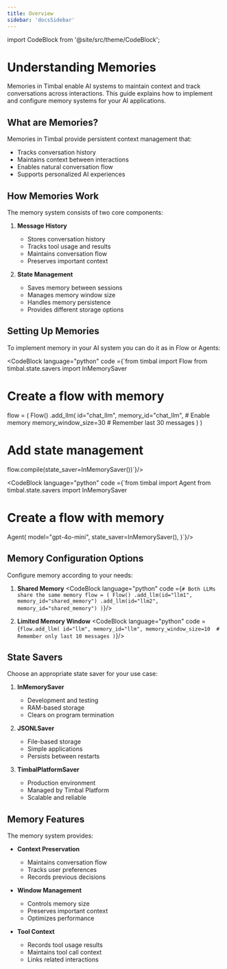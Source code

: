 ```yaml
---
title: Overview
sidebar: 'docsSidebar'
---
```

import CodeBlock from '@site/src/theme/CodeBlock';

# Understanding Memories

Memories in Timbal enable AI systems to maintain context and track conversations across interactions. This guide explains how to implement and configure memory systems for your AI applications.

## What are Memories?

Memories in Timbal provide persistent context management that:
- Tracks conversation history
- Maintains context between interactions
- Enables natural conversation flow
- Supports personalized AI experiences

## How Memories Work

The memory system consists of two core components:

1. **Message History**
   - Stores conversation history
   - Tracks tool usage and results
   - Maintains conversation flow
   - Preserves important context

2. **State Management**
   - Saves memory between sessions
   - Manages memory window size
   - Handles memory persistence
   - Provides different storage options

## Setting Up Memories

To implement memory in your AI system you can do it as in Flow or Agents:

<CodeBlock language="python" code ={`from timbal import Flow
from timbal.state.savers import InMemorySaver

# Create a flow with memory
flow = (
      Flow()
      .add_llm(
          id="chat_llm",
          memory_id="chat_llm",  # Enable memory
          memory_window_size=30   # Remember last 30 messages
    )
)

# Add state management
flow.compile(state_saver=InMemorySaver())`}/>


<CodeBlock language="python" code ={`from timbal import Agent
from timbal.state.savers import InMemorySaver

# Create a flow with memory
Agent(
        model="gpt-4o-mini",
        state_saver=InMemorySaver(),
    )`}/>


## Memory Configuration Options

Configure memory according to your needs:

1. **Shared Memory**
<CodeBlock language="python" code ={`# Both LLMs share the same memory
   flow = (
         Flow()
         .add_llm(id="llm1", memory_id="shared_memory")
         .add_llm(id="llm2", memory_id="shared_memory")
   )`}/>

2. **Limited Memory Window**
<CodeBlock language="python" code ={`flow.add_llm(
          id="llm",
          memory_id="llm",
          memory_window_size=10  # Remember only last 10 messages
   )`}/>

## State Savers

Choose an appropriate state saver for your use case:

1. **InMemorySaver**
   <div style={{display: 'flex', alignItems: 'flex-start', gap: '-4rem', margin: '0em 0'}}>
     <div style={{flex: 1}}>
       <ul>
         <li>Development and testing</li>
         <li>RAM-based storage</li>
         <li>Clears on program termination</li>
       </ul>
     </div>
     <div style={{flex: 1}}>
       <CodeBlock language="python" code={`from timbal.state.savers import InMemorySaver
   state_saver=InMemorySaver()`}/>
     </div>
   </div>

2. **JSONLSaver**
   <div style={{display: 'flex', alignItems: 'flex-start', gap: '-4rem', margin: '0em 0'}}>
     <div style={{flex: 1}}>
       <ul>
         <li>File-based storage</li>
         <li>Simple applications</li>
         <li>Persists between restarts</li>
       </ul>
     </div>
     <div style={{flex: 1}}>
       <CodeBlock language="python" code={`from timbal.state.savers import JSONLSaver
   state_saver=JSONLSaver("memories.jsonl")`}/>
     </div>
   </div>

3. **TimbalPlatformSaver**
   <div style={{display: 'flex', alignItems: 'flex-start', gap: '-4rem', margin: '0em 0'}}>
      <div style={{flex: 1}}>
         <ul>
            <li>Production environment</li>
            <li>Managed by Timbal Platform</li>
            <li>Scalable and reliable</li>
         </ul>
      </div>
      <div style={{flex: 1}}>
         <CodeBlock language="python" code={`from timbal.state.savers import TimbalPlatformSaver
   state_saver=TimbalPlatformSaver()`}/>
      </div>
      </div>

## Memory Features

The memory system provides:

- **Context Preservation**
  - Maintains conversation flow
  - Tracks user preferences
  - Records previous decisions

- **Window Management**
  - Controls memory size
  - Preserves important context
  - Optimizes performance

- **Tool Context**
  - Records tool usage results
  - Maintains tool call context
  - Links related interactions